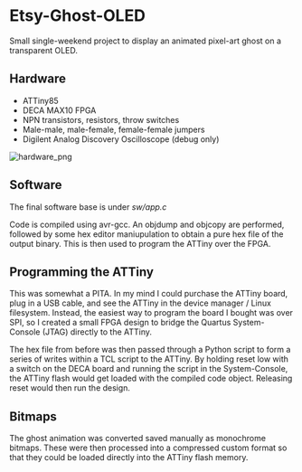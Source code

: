 # Etsy-Ghost-OLED

Small single-weekend project to display an animated pixel-art ghost on a transparent OLED.

## Hardware

* ATTiny85
* DECA MAX10 FPGA
* NPN transistors, resistors, throw switches
* Male-male, male-female, female-female jumpers
* Digilent Analog Discovery Oscilloscope (debug only)

![hardware\_png](hw/ghost_olden.drawio.png)

## Software

The final software base is under *sw/app.c*

Code is compiled using avr-gcc.
An objdump and objcopy are performed, followed by some hex editor maniupulation to obtain a pure hex file of the output binary.
This is then used to program the ATTiny over the FPGA.

## Programming the ATTiny

This was somewhat a PITA. In my mind I could purchase the ATTiny board, plug in a USB cable, and see
the ATTiny in the device manager / Linux filesystem.
Instead, the easiest way to program the board I bought was over SPI, so I created a small FPGA
design to bridge the Quartus System-Console (JTAG) directly to the ATTiny.

The hex file from before was then passed through a Python script to form a series of writes within a
TCL script to the ATTiny. By holding reset low with a switch on the DECA board and running the
script in the System-Console, the ATTiny flash would get loaded with the compiled code object.
Releasing reset would then run the design.

## Bitmaps

The ghost animation was converted saved manually as monochrome bitmaps. These were then processed
into a compressed custom format so that they could be loaded directly into the ATTiny flash memory.

